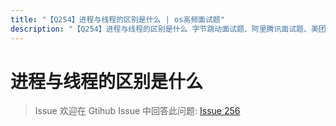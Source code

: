 ```yaml
---
title: "【Q254】进程与线程的区别是什么 | os高频面试题"
description: "【Q254】进程与线程的区别是什么 字节跳动面试题、阿里腾讯面试题、美团小米面试题。"
---
```


# 进程与线程的区别是什么

> Issue
> 欢迎在 Gtihub Issue 中回答此问题: [Issue 256](https://github.com/shfshanyue/Daily-Question/issues/256)
